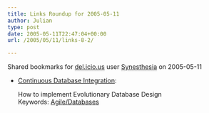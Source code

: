 ```yaml
---
title: Links Roundup for 2005-05-11
author: Julian
type: post
date: 2005-05-11T22:47:04+00:00
url: /2005/05/11/links-8-2/

---
```

Shared bookmarks for [del.icio.us][1] user  [Synesthesia][2] on 2005-05-11

  * [Continuous Database Integration][3]:
  
    How to implement Evolutionary Database Design   
    Keywords: [Agile/Databases][4]

 [1]: http://del.icio.us/
 [2]: http://del.icio.us/synesthesia
 [3]: http://www.dotnetjunkies.com/WebLog/piquet/articles/31254.aspx "http://www.dotnetjunkies.com/WebLog/piquet/articles/31254.aspx"
 [4]: http://del.icio.us/synesthesia/Agile/Databases